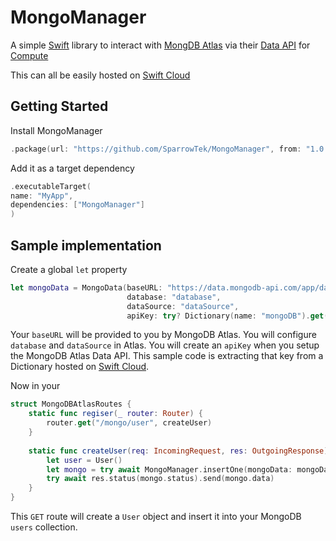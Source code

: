# MongoManager
A simple [Swift](https://www.swift.org) library to interact with [MongDB Atlas](https://www.mongodb.com/atlas) via their [Data API](https://www.mongodb.com/docs/atlas/api/data-api/) for [Compute](https://github.com/swift-cloud/Compute)

This can all be easily hosted on [Swift Cloud](https://swift.cloud)

## Getting Started
Install MongoManager

```swift
.package(url: "https://github.com/SparrowTek/MongoManager", from: "1.0.0")
```

Add it as a target dependency

```swift
.executableTarget(
name: "MyApp",
dependencies: ["MongoManager"]
)
```

## Sample implementation

Create a global `let` property

```swift
let mongoData = MongoData(baseURL: "https://data.mongodb-api.com/app/data-abcde/endpoint/data/v1",
                          database: "database",
                          dataSource: "dataSource",
                          apiKey: try? Dictionary(name: "mongoDB").get("dataAPI"))
```

Your `baseURL` will be provided to you by MongoDB Atlas. You will configure `database` and `dataSource` in Atlas. You will create an `apiKey` when you setup the MongoDB Atlas Data API. This sample code is extracting that key from a Dictionary hosted on [Swift Cloud](https://swift.cloud).

Now in your 

```swift
struct MongoDBAtlasRoutes {
    static func regiser(_ router: Router) {
        router.get("/mongo/user", createUser)
    }
    
    static func createUser(req: IncomingRequest, res: OutgoingResponse) async throws {
        let user = User()
        let mongo = try await MongoManager.insertOne(mongoData: mongoData, collection: "users", document: user)
        try await res.status(mongo.status).send(mongo.data)
    }
}
```

This `GET` route will create a `User` object and insert it into your MongoDB `users` collection. 
